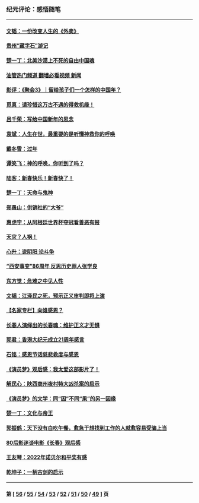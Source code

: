 ### 纪元评论：感悟随笔
---
#### [文韬：一份改变人生的《外卖》](../../pages/nsc1035/n13931822.md?02250330) 
#### [贵州“藏字石”游记](../../pages/nsc1035/n13923310.md?02250330) 
#### [楚一丁：北美沙漠上不死的自由中国魂](../../pages/nsc1035/n13921879.md?02250330) 
#### [油管热门频道 翻墙必看视频 新闻](ok?02250330)
#### [影评：《聚会3》｜留给孩子们一个怎样的中国年？](../../pages/nsc1035/n13919652.md?02250330) 
#### [觅真：请珍惜这万古不遇的得救机缘！](../../pages/nsc1035/n13917157.md?02250330) 
#### [吕千荣：写给中国新年的思念](../../pages/nsc1035/n13915103.md?02250330) 
#### [袁斌：人生在世，最重要的是听懂神救你的呼唤](../../pages/nsc1035/n13914636.md?02250330) 
#### [戴冬雪：过年](../../pages/nsc1035/n13913311.md?02250330) 
#### [谭笑飞：神的呼唤，你听到了吗？](../../pages/nsc1035/n13912603.md?02250330) 
#### [陆客：新春快乐！新春快了！](../../pages/nsc1035/n13911771.md?02250330) 
#### [楚一丁：天命与鬼神](../../pages/nsc1035/n13904371.md?02250330) 
#### [郑愚山：供销社的“大爷”](../../pages/nsc1035/n13904409.md?02250330) 
#### [惠虎宇：从阿根廷世界杯夺冠看善恶有报](../../pages/nsc1035/n13889438.md?02250330) 
#### [天灾？人祸！](../../pages/nsc1035/n13900104.md?02250330) 
#### [心升：说阴阳 论斗争](../../pages/nsc1035/n13885189.md?02250330) 
#### [“西安事变”86周年 反思历史罪人张学良](../../pages/nsc1035/n13882019.md?02250330) 
#### [东方觉：危难之中见人性](../../pages/nsc1035/n13881549.md?02250330) 
#### [文韬：江泽民之死，预示正义审判即将上演](../../pages/nsc1035/n13877698.md?02250330) 
#### [【名家专栏】向谁感恩？](../../pages/nsc1035/n13873797.md?02250330) 
#### [长春人演绎出的长春魂：维护正义才无惧](../../pages/nsc1035/n13871764.md?02250330) 
#### [郭君：香港大纪元成立21周年感言](../../pages/nsc1035/n13871269.md?02250330) 
#### [石铭：感恩节话慈悲救度与感恩](../../pages/nsc1035/n13869863.md?02250330) 
#### [《演员梦》观后感：我太爱这部影片了！](../../pages/nsc1035/n13866783.md?02250330) 
#### [解民心：陕西商州夜村特大凶杀案的启示](../../pages/nsc1035/n13865339.md?02250330) 
#### [《演员梦》的文学：同“因”不同“果”的另一因缘](../../pages/nsc1035/n13863930.md?02250330) 
#### [楚一丁：文化与帝王](../../pages/nsc1035/n13863143.md?02250330) 
#### [郭振鹤：天下没有白吃午餐，愈急于想找到工作的人就愈容易受骗上当](../../pages/nsc1035/n13860772.md?02250330) 
#### [80后影迷谈电影《长春》观后感](../../pages/nsc1035/n13852708.md?02250330) 
#### [王友琴：2022年诺贝尔和平奖有感](../../pages/nsc1035/n13848079.md?02250330) 
#### [乾坤子：一柄古剑的启示](../../pages/nsc1035/n13841954.md?02250330) 

---
#### 第 [ [56](./56.md?02250330) / [55](./55.md?02250330) / [54](./54.md?02250330) / [53](./53.md?02250330) / [52](./52.md?02250330) / [51](./51.md?02250330) / [50](./50.md?02250330) / [49](./49.md?02250330) ] 页
